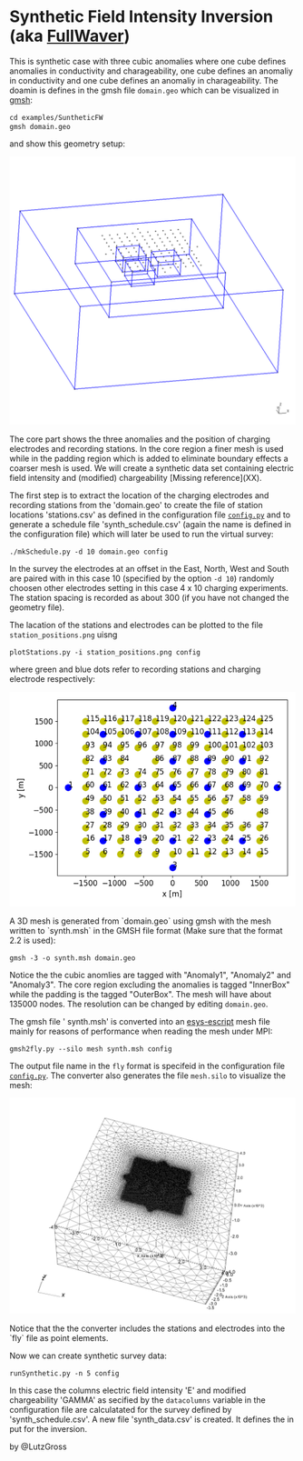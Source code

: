# Synthetic Field Intensity Inversion (aka [FullWaver](http://www.iris-instruments.com/v-fullwaver.html))

This is synthetic case with three cubic anomalies where
one cube defines anomalies in conductivity and charageability,
one cube defines an anomaliy in conductivity and
one cube defines an anomaliy in charageability. The doamin is defines in the gmsh file `domain.geo` which can be visualized in  [gmsh](https://gmsh.info/): 

    cd examples/SuntheticFW
    gmsh domain.geo    
    
and show this geometry setup:
<p>
    <img src="domain.png" width="600" title="geometry of the domain">
</p>
The core part shows the three anomalies and the position of charging electrodes and recording stations. In the core region a finer mesh is used while
in the padding region which is added to eliminate boundary effects a coarser mesh is used. We will create a synthetic data set containing 
electric field intensity and (modified) chargeability [Missing reference](XX). 

The first step is to extract the location of the charging electrodes and recording stations from the 'domain.geo' to create the file of station locations 'stations.csv' as defined in the configuration file [`config.py`](config.py) and to generate a schedule file 'synth_schedule.csv'  (again the name is defined in the configuration file) which will later be used to run the virtual survey: 

    ./mkSchedule.py -d 10 domain.geo config

In the survey the electrodes at an offset in the East, North, West and South are paired with in this case 10 (specified by the option `-d 10`) randomly choosen other electrodes setting in this case 4 x 10 charging experiments. The station spacing is recorded as about 300 (if you have not changed the geometry file). 

The lacation of the stations and electrodes can be plotted to the file `station_positions.png` uisng  

    plotStations.py -i station_positions.png config

where green and blue dots refer to recording stations and charging electrode respectively:     
<p>
    <img src="station_positions.png" width="600" title="Position of measurement stations and chargong electrodes">
</p>
A 3D mesh is generated from `domain.geo` using gmsh with the mesh written to `synth.msh` in the GMSH file format (Make sure that the format 2.2 is used):

    gmsh -3 -o synth.msh domain.geo
    
Notice the the cubic anomlies are tagged with "Anomaly1", "Anomaly2" and "Anomaly3". The core region excluding the anomalies is tagged "InnerBox"
while the padding is the tagged "OuterBox". The mesh will have about 135000 nodes. The resolution can be changed by editing `domain.geo`.

The gmsh file ' synth.msh' is converted into an [esys-escript](https://github.com/esys-escript/esys-escript.github.io) mesh file mainly for reasons of performance when reading the mesh under MPI: 

    gmsh2fly.py --silo mesh synth.msh config

The output file name in the `fly` format is specifeid in the configuration file [`config.py`](config.py). The converter also generates the file `mesh.silo` to visualize the mesh:  
<p>
    <img src="mesh.png" width="600" title="Position of measurement stations and chargong electrodes">
</p>
Notice that the the converter includes the stations and electrodes into the `fly` file as point elements.

Now we can create synthetic survey data:

    runSynthetic.py -n 5 config

In this case the columns electric field intensity 'E' and modified chargeability 'GAMMA' as secified by the `datacolumns` variable in the 
configuration file are calculatated for the survey defined by 'synth_schedule.csv'. A new file 'synth_data.csv' is created. It defines the in put for the inversion.




by @LutzGross
